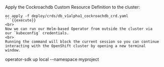 Apply the Cockroachdb Custom Resource Definition to the cluster:

```
oc apply -f deploy/crds/db_v1alpha1_cockroachdb_crd.yaml
```{{execute}}
<br>
Now we can run our Helm-based Operator from outside the cluster via our `kubeconfig` credentials.
<br>
Running the command will block the current session so you can continue interacting with the OpenShift cluster by opening a new terminal window.

```
operator-sdk up local --namespace myproject
```{{execute}}
